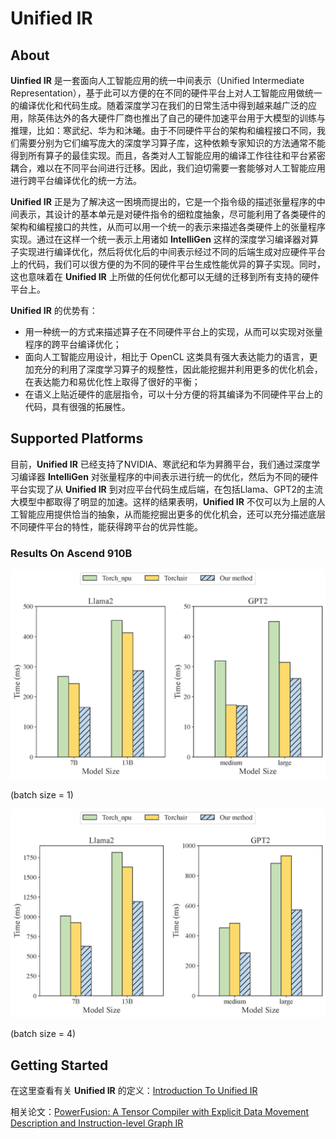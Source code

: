 # Unified IR

## About

**Uinfied IR** 是一套面向人工智能应用的统一中间表示（Unified Intermediate Representation），基于此可以方便的在不同的硬件平台上对人工智能应用做统一的编译优化和代码生成。随着深度学习在我们的日常生活中得到越来越广泛的应用，除英伟达外的各大硬件厂商也推出了自己的硬件加速平台用于大模型的训练与推理，比如：寒武纪、华为和沐曦。由于不同硬件平台的架构和编程接口不同，我们需要分别为它们编写庞大的深度学习算子库，这种依赖专家知识的方法通常不能得到所有算子的最佳实现。而且，各类对人工智能应用的编译工作往往和平台紧密耦合，难以在不同平台间进行迁移。因此，我们迫切需要一套能够对人工智能应用进行跨平台编译优化的统一方法。

**Unified IR** 正是为了解决这一困境而提出的，它是一个指令级的描述张量程序的中间表示，其设计的基本单元是对硬件指令的细粒度抽象，尽可能利用了各类硬件的架构和编程接口的共性，从而可以用一个统一的表示来描述各类硬件上的张量程序实现。通过在这样一个统一表示上用诸如 **IntelliGen** 这样的深度学习编译器对算子实现进行编译优化，然后将优化后的中间表示经过不同的后端生成对应硬件平台上的代码，我们可以很方便的为不同的硬件平台生成性能优异的算子实现。同时，这也意味着在 **Unified IR** 上所做的任何优化都可以无缝的迁移到所有支持的硬件平台上。

**Unified IR** 的优势有：
+ 用一种统一的方式来描述算子在不同硬件平台上的实现，从而可以实现对张量程序的跨平台编译优化；
+ 面向人工智能应用设计，相比于 OpenCL 这类具有强大表达能力的语言，更加充分的利用了深度学习算子的规整性，因此能挖掘并利用更多的优化机会，在表达能力和易优化性上取得了很好的平衡；
+ 在语义上贴近硬件的底层指令，可以十分方便的将其编译为不同硬件平台上的代码，具有很强的拓展性。

## Supported Platforms

目前，**Unified IR** 已经支持了NVIDIA、寒武纪和华为昇腾平台，我们通过深度学习编译器 **IntelliGen** 对张量程序的中间表示进行统一的优化，然后为不同的硬件平台实现了从 **Unified IR** 到对应平台代码生成后端，在包括Llama、GPT2的主流大模型中都取得了明显的加速。这样的结果表明，**Unified IR** 不仅可以为上层的人工智能应用提供恰当的抽象，从而能挖掘出更多的优化机会，还可以充分描述底层不同硬件平台的特性，能获得跨平台的优异性能。

### Results On Ascend 910B

![Ascend 910B上的加速效果，batch size = 1](https://github.com/deathwings602/Unified-IR/blob/main/doc/pic/end-to-end-time-b1.png)

(batch size = 1)

![Ascend 910B上的加速效果，batch size = 4](https://github.com/deathwings602/Unified-IR/blob/main/doc/pic/end-to-end-time.png)

(batch size = 4)
## Getting Started

在这里查看有关 **Unified IR** 的定义：[Introduction To Unified IR](https://github.com/deathwings602/Unified-IR/blob/main/doc/1-unified-ir-defs.md)

相关论文：[PowerFusion: A Tensor Compiler with Explicit Data Movement Description and Instruction-level Graph IR
](https://arxiv.org/abs/2307.04995)
